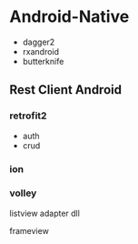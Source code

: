 # Android-Native

- dagger2
- rxandroid
- butterknife

##  Rest Client Android 
### retrofit2
- auth
- crud
### ion
### volley

listview adapter dll

frameview
